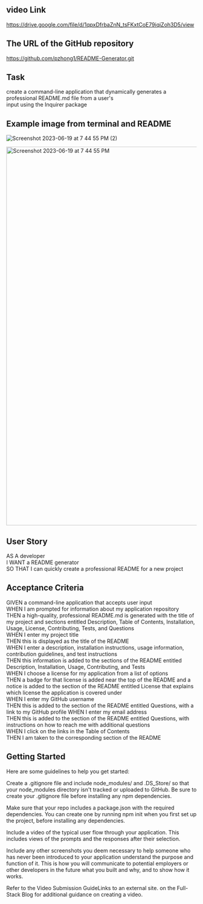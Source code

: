 ## video Link  
https://drive.google.com/file/d/1qpxDfrbaZnN_tsFKxtCoE79iqiZoh3D5/view

## The URL of the GitHub repository
https://github.com/pzhong1/README-Generator.git

## Task
create a command-line application that dynamically generates a professional README.md file from a user's   
input using the Inquirer package  

## Example image from terminal and README
![Screenshot 2023-06-19 at 7 44 55 PM (2)](https://github.com/pzhong1/README-Generator/assets/123424361/d09ff5f7-bcc4-4ec9-9c2d-4d7c78d4c57d)

<img width="1000" alt="Screenshot 2023-06-19 at 7 44 55 PM" src="https://github.com/pzhong1/README-Generator/assets/123424361/7e821ec4-ad5e-4950-b348-4dcc784a7ad0">



## User Story
AS A developer  
I WANT a README generator  
SO THAT I can quickly create a professional README for a new project  

## Acceptance Criteria
GIVEN a command-line application that accepts user input  
WHEN I am prompted for information about my application repository  
THEN a high-quality, professional README.md is generated with the title of my project and sections entitled Description, Table of Contents, Installation, Usage, License, Contributing, Tests, and Questions  
WHEN I enter my project title  
THEN this is displayed as the title of the README  
WHEN I enter a description, installation instructions, usage information, contribution guidelines, and test instructions  
THEN this information is added to the sections of the README entitled Description, Installation, Usage, Contributing, and Tests  
WHEN I choose a license for my application from a list of options  
THEN a badge for that license is added near the top of the README and a notice is added to the section of the README entitled License that explains which license the application is covered under  
WHEN I enter my GitHub username  
THEN this is added to the section of the README entitled Questions, with a link to my GitHub profile
WHEN I enter my email address  
THEN this is added to the section of the README entitled Questions, with instructions on how to reach me with additional questions  
WHEN I click on the links in the Table of Contents  
THEN I am taken to the corresponding section of the README  

## Getting Started
Here are some guidelines to help you get started:  

Create a .gitignore file and include node_modules/ and .DS_Store/ so that your node_modules directory isn't tracked or uploaded to GitHub. Be sure to create your .gitignore file before installing any npm dependencies.  

Make sure that your repo includes a package.json with the required dependencies. You can create one by running npm init when you first set up the project, before installing any dependencies.  

Include a video of the typical user flow through your application. This includes views of the prompts and the responses after their selection.  

Include any other screenshots you deem necessary to help someone who has never been introduced to your application understand the purpose and function of it. This is how you will communicate to potential employers or other developers in the future what you built and why, and to show how it works.  

Refer to the Video Submission GuideLinks to an external site. on the Full-Stack Blog for additional guidance on creating a video.  
